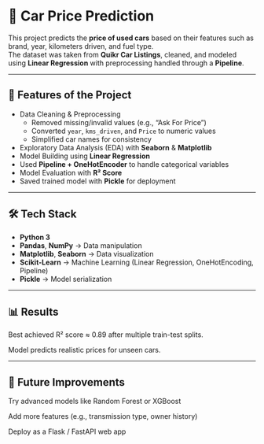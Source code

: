 # 🚗 Car Price Prediction  

This project predicts the **price of used cars** based on their features such as brand, year, kilometers driven, and fuel type.  
The dataset was taken from **Quikr Car Listings**, cleaned, and modeled using **Linear Regression** with preprocessing handled through a **Pipeline**.  

---

## 📌 Features of the Project
- Data Cleaning & Preprocessing  
  - Removed missing/invalid values (e.g., “Ask For Price”)  
  - Converted `year`, `kms_driven`, and `Price` to numeric values  
  - Simplified car names for consistency  
- Exploratory Data Analysis (EDA) with **Seaborn** & **Matplotlib**  
- Model Building using **Linear Regression**  
- Used **Pipeline + OneHotEncoder** to handle categorical variables  
- Model Evaluation with **R² Score**  
- Saved trained model with **Pickle** for deployment  

---

## 🛠️ Tech Stack
- **Python 3**  
- **Pandas**, **NumPy** → Data manipulation  
- **Matplotlib**, **Seaborn** → Data visualization  
- **Scikit-Learn** → Machine Learning (Linear Regression, OneHotEncoding, Pipeline)  
- **Pickle** → Model serialization  

---

## 📊 Results

Best achieved R² score ≈ 0.89 after multiple train-test splits.

Model predicts realistic prices for unseen cars.

---

## 🔮 Future Improvements

Try advanced models like Random Forest or XGBoost

Add more features (e.g., transmission type, owner history)

Deploy as a Flask / FastAPI web app
